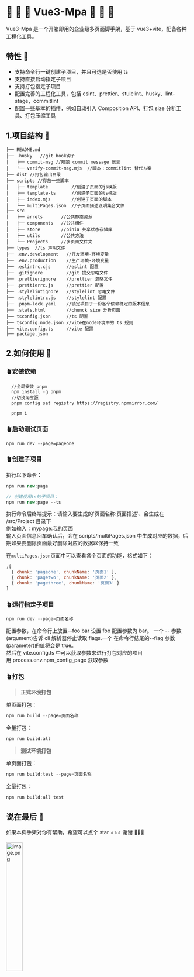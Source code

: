 # 🎉 🎉 🎉 Vue3-Mpa 🎉 🎉 🎉

Vue3-Mpa 是一个开箱即用的企业级多页面脚手架，基于 vue3+vite，配备各种工程化工具。

## 特性 🌼

- 支持命令行一键创建子项目，并且可选是否使用 ts
- 支持直接启动指定子项目
- 支持打包指定子项目
- 配置完善的工程化工具，包括 esint、prettier、stulelint、husky、lint-stage、commitlint
- 配置一些基本的插件，例如自动引入 Composition API、打包 size 分析工具、打包压缩工具

## 1.项目结构 📖

```
├── README.md
├── .husky   //git hook钩子
│   ├── commit-msg //规范 commit message 信息
│   └── verify-commit-msg.mjs  //脚本：commitlint 替代方案
├── dist //打包输出目录
├── scripts //存放一些脚本
│   ├── template         //创建子页面的js模版
│   ├── template-ts      //创建子页面的ts模版
│   ├── index.mjs        //创建子页面的脚本
│   └── multiPages.json  //子页面描述说明集合文件
├── src
│   ├── arrets       //公共静态资源
│   ├── components   //公共组件
│   ├── store        //pinia 共享状态存储库
│   ├── utils        //公共方法
│   └── Projects     //多页面文件夹
├── types  //ts 声明文件
├── .env.development   //开发环境-环境变量
├── .env.production    //生产环境-环境变量
├── .eslintrc.cjs      //eslint 配置
├── .gitignore         //git 提交忽略文件
├── .prettierignore    //prettier 忽略文件
├── .prettierrc.js     //prettier 配置
├── .stylelintignore   //stylelint 忽略文件
├── .stylelintrc.js    //stylelint 配置
├── .pnpm-lock.yaml    //锁定项目于一份各个依赖稳定的版本信息
├── .stats.html        //chunck size 分析页面
├── tsconfig.json      //ts 配置
├── tsconfig.node.json //vite在node环境中的 ts 规则
├── vite.config.ts     //vite 配置
├── package.json

```

## 2.如何使用 🔑

### 🪴安装依赖

```
  //全局安装 pnpm
  npm install -g pnpm
  //切换淘宝源
  pnpm config set registry https://registry.npmmirror.com/

  pnpm i
```

### 🪴启动测试页面

```
npm run dev --page=pageone
```

### 🪴创建子项目

执行以下命令：

```js
npm run new:page

// 创建使用ts的子项目：
npm run new:page --ts
```

执行命令后终端提示：请输入要生成的'页面名称:页面描述'、会生成在 /src/Project 目录下  
例如输入：mypage:我的页面  
输入页面信息回车确认后，会在 scripts/multiPages.json 中生成对应的数据，后期如果要删除页面最好删除对应的数据以保持一致

在`multiPages.json`页面中可以查看各个页面的功能，格式如下：

```js
;[
  { chunk: 'pageone', chunkName: '页面1' },
  { chunk: 'pagetwo', chunkName: '页面2' },
  { chunk: 'pagethree', chunkName: '页面3' }
]
```

### 🪴运行指定子项目

```js
npm run dev --page=页面名称
```

配置参数，在命令行上放置--foo bar 设置 foo 配置参数为 bar。 一个 -- 参数(argument)告诉 cli 解析器停止读取 flags.一个 在命令行结尾的--flag 参数(parameter)的值将会是 true。  
然后在 vite.config.ts 中可以获取参数来进行打包对应的项目  
用 process.env.npm_config_page 获取参数

### 🪴打包

> **正式环境打包**

单页面打包：
```js
npm run build --page=页面名称
```
全量打包：
```js
npm run build:all
```

> **测试环境打包**   

单页面打包：
```js
npm run build:test --page=页面名称
```
全量打包：
```js
npm run build:all test
```

## 说在最后 💝

如果本脚手架对你有帮助，希望可以点个 star ⭐️⭐️⭐️ 谢谢 🌹🌹🌹

<img src="https://web-abin.gitee.io/abin-web/assets/qq-code-30f0f86d.jpeg" alt="image.png" width="30%" />
